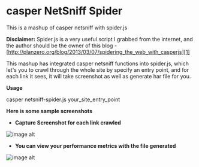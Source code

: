 casper NetSniff Spider
======================

This is a mashup of casper netsniff with spider.js

**Disclaimer:** Spider.js is a very useful script I grabbed from the internet, and the author should be the owner of this blog - [http://planzero.org/blog/2013/03/07/spidering_the_web_with_casperjs][1]

This mashup has integrated casper netsniff functions into spider.js, which let's you to crawl through the whole site by specify an entry point, and for each link it sees, it will take screenshot as well as generate har file for you.

**Usage**

casper netsniff-spider.js your_site_entry_point

**Here is some sample screenshots** 

 - **Capture Screenshot for each link crawled**

![image alt][2]

 - **You can view your performance metrics with the file generated**
 

 ![image alt][3]


  [1]: http://planzero.org/blog/2013/03/07/spidering_the_web_with_casperjs
  [2]: https://lh6.googleusercontent.com/-x2JcqiD7SWY/UZWIVYxxEeI/AAAAAAAAQlU/X7zdqvxvC30/w1009-h373-no/Screen+Shot+2013-05-16+at+6.30.26+PM.png
  [3]: https://lh6.googleusercontent.com/-d2QmByZWTmo/UZWImntfwJI/AAAAAAAAQlc/VVEIewmXMmo/w846-h550-no/Screen+Shot+2013-05-16+at+6.31.45+PM.png
